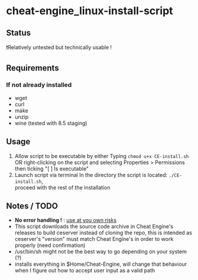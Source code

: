 # cheat-engine_linux-install-script

## Status

❗Relatively untested but technically usable !

## Requirements

### If not already installed

- wget
- curl
- make
- unzip
- wine (tested with 8.5 staging)

## Usage

1. Allow script to be executable by either
  Typing `chmod u+x CE-install.sh`  
  OR right-clicking on the script and selecting Properties > Permissions then ticking "[ ] Is executable"
2. Launch script via terminal
  In the directory the script is located: `./CE-install.sh`,  
  proceed with the rest of the installation

## Notes / TODO

- **No error handling !** : <u>use at you own risks</u>
- This script downloads the source code archive in Cheat Engine's releases to build ceserver instead of cloning the repo, this is intended as ceserver's "version" must match Cheat Engine's in order to work properly (need confirmation)  
- /usr/bin/sh might not be the best way to go depending on your system (?)
- installs everything in $Home/Cheat-Engine, will change that behaviour when I figure out how to accept user input as a valid path
